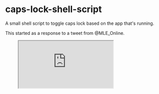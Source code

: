 # caps-lock-shell-script
A small shell script to toggle caps lock based on the app that's running.

This started as a response to a tweet from @MLE_Online. 

<figure class="video_container">
<iframe src="https://twitter.com/MLE_Online/status/1308078099167207424?s=20">
<a href="https://twitter.com/MLE_Online/status/1308078099167207424?s=20"> The tweet that started all this</a>
</iframe>
</figure>
